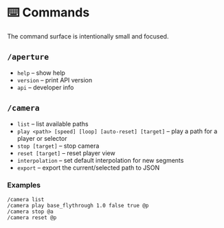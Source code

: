 # ⌨️ Commands

The command surface is intentionally small and focused.

## `/aperture`
- `help` – show help
- `version` – print API version
- `api` – developer info

## `/camera`
- `list` – list available paths
- `play <path> [speed] [loop] [auto-reset] [target]` – play a path for a player or selector
- `stop [target]` – stop camera
- `reset [target]` – reset player view
- `interpolation` – set default interpolation for new segments
- `export` – export the current/selected path to JSON

### Examples
```text
/camera list
/camera play base_flythrough 1.0 false true @p
/camera stop @a
/camera reset @p
```
